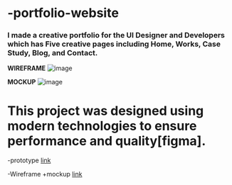# -portfolio-website



### I made a creative portfolio for the UI Designer and Developers which has Five creative pages including Home, Works, Case Study, Blog, and Contact.


 **WIREFRAME**
![image](.png)




 **MOCKUP**
![image](.png)





# This project was designed using modern technologies to ensure performance and quality[figma].

  -prototype
  [link]()

  -Wireframe +mockup
  [link]()